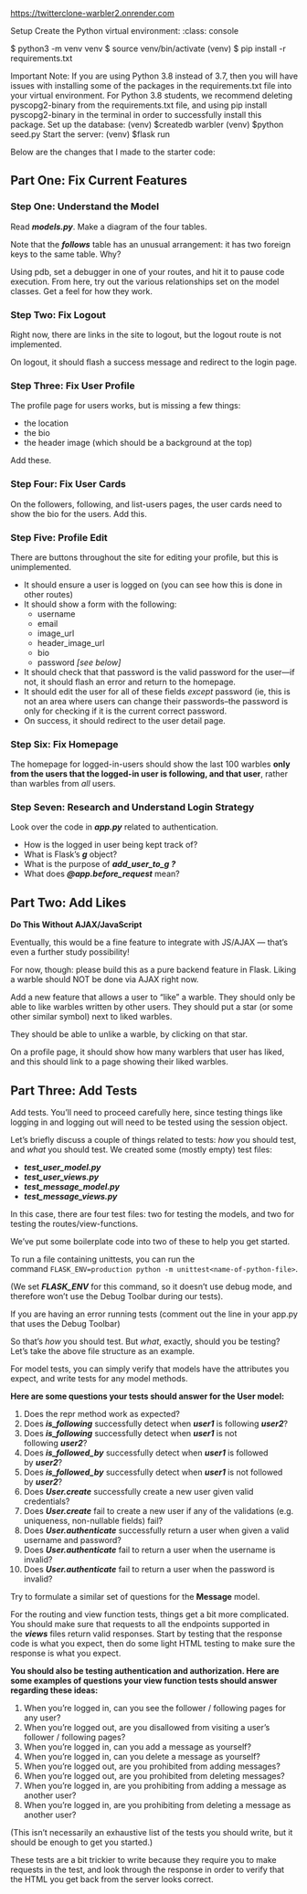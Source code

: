 https://twitterclone-warbler2.onrender.com
   
Setup
Create the Python virtual environment:
  :class: console

  $ python3 -m venv venv
  $ source venv/bin/activate
  (venv) $ pip install -r requirements.txt

Important Note:
If you are using Python 3.8 instead of 3.7, then you will have issues with installing some of the packages in the requirements.txt file into your virtual environment.
For Python 3.8 students, we recommend deleting pyscopg2-binary from the requirements.txt file, and using pip install pyscopg2-binary in the terminal in order to successfully install this package.
Set up the database:
(venv) $createdb warbler
(venv) $python seed.py
Start the server:
(venv) $flask run

Below are the changes that I made to the starter code:
## **Part One: Fix Current Features**

### **Step One: Understand the Model**

Read ***models.py***. Make a diagram of the four tables.

Note that the ***follows*** table has an unusual arrangement: it has two foreign keys to the same table. Why?

Using pdb, set a debugger in one of your routes, and hit it to pause code execution. From here, try out the various relationships set on the model classes. Get a feel for how they work.

### **Step Two: Fix Logout**

Right now, there are links in the site to logout, but the logout route is not implemented.

On logout, it should flash a success message and redirect to the login page.

### **Step Three: Fix User Profile**

The profile page for users works, but is missing a few things:

- the location
- the bio
- the header image (which should be a background at the top)

Add these.

### **Step Four: Fix User Cards**

On the followers, following, and list-users pages, the user cards need to show the bio for the users. Add this.

### **Step Five: Profile Edit**

There are buttons throughout the site for editing your profile, but this is unimplemented.

- It should ensure a user is logged on (you can see how this is done in other routes)
- It should show a form with the following:
    - username
    - email
    - image_url
    - header_image_url
    - bio
    - password *[see below]*
- It should check that that password is the valid password for the user—if not, it should flash an error and return to the homepage.
- It should edit the user for all of these fields *except* password (ie, this is not an area where users can change their passwords–the password is only for checking if it is the current correct password.
- On success, it should redirect to the user detail page.

### **Step Six: Fix Homepage**

The homepage for logged-in-users should show the last 100 warbles **only from the users that the logged-in user is following, and that user**, rather than warbles from *all* users.

### **Step Seven: Research and Understand Login Strategy**

Look over the code in ***app.py*** related to authentication.

- How is the logged in user being kept track of?
- What is Flask’s ***g*** object?
- What is the purpose of ***add_user_to_g ?***
- What does ***@app.before_request*** mean?

## **Part Two: Add Likes**

**Do This Without AJAX/JavaScript**

Eventually, this would be a fine feature to integrate with JS/AJAX — that’s even a further study possibility!

For now, though: please build this as a pure backend feature in Flask. Liking a warble should NOT be done via AJAX right now.

Add a new feature that allows a user to “like” a warble. They should only be able to like warbles written by other users. They should put a star (or some other similar symbol) next to liked warbles.

They should be able to unlike a warble, by clicking on that star.

On a profile page, it should show how many warblers that user has liked, and this should link to a page showing their liked warbles.

## **Part Three: Add Tests**

Add tests. You’ll need to proceed carefully here, since testing things like logging in and logging out will need to be tested using the session object.

Let’s briefly discuss a couple of things related to tests: *how* you should test, and *what* you should test. We created some (mostly empty) test files:

- ***test_user_model.py***
- ***test_user_views.py***
- ***test_message_model.py***
- ***test_message_views.py***

In this case, there are four test files: two for testing the models, and two for testing the routes/view-functions.

We’ve put some boilerplate code into two of these to help you get started.

To run a file containing unittests, you can run the command `FLASK_ENV=production python -m unittest<name-of-python-file>`.

(We set ***FLASK_ENV*** for this command, so it doesn’t use debug mode, and therefore won’t use the Debug Toolbar during our tests).

If you are having an error running tests (comment out the line in your app.py that uses the Debug Toolbar)

So that’s *how* you should test. But *what*, exactly, should you be testing? Let’s take the above file structure as an example.

For model tests, you can simply verify that models have the attributes you expect, and write tests for any model methods.

**Here are some questions your tests should answer for the User model:**

1. Does the repr method work as expected?
2. Does ***is_following*** successfully detect when ***user1*** is following ***user2***?
3. Does ***is_following*** successfully detect when ***user1*** is not following ***user2***?
4. Does ***is_followed_by*** successfully detect when ***user1*** is followed by ***user2***?
5. Does ***is_followed_by*** successfully detect when ***user1*** is not followed by ***user2***?
6. Does ***User.create*** successfully create a new user given valid credentials?
7. Does ***User.create*** fail to create a new user if any of the validations (e.g. uniqueness, non-nullable fields) fail?
8. Does ***User.authenticate*** successfully return a user when given a valid username and password?
9. Does ***User.authenticate*** fail to return a user when the username is invalid?
10. Does ***User.authenticate*** fail to return a user when the password is invalid?

Try to formulate a similar set of questions for the **Message** model.

For the routing and view function tests, things get a bit more complicated. You should make sure that requests to all the endpoints supported in the ***views*** files return valid responses. Start by testing that the response code is what you expect, then do some light HTML testing to make sure the response is what you expect.

**You should also be testing authentication and authorization. Here are some examples of questions your view function tests should answer regarding these ideas:**

1. When you’re logged in, can you see the follower / following pages for any user?
2. When you’re logged out, are you disallowed from visiting a user’s follower / following pages?
3. When you’re logged in, can you add a message as yourself?
4. When you’re logged in, can you delete a message as yourself?
5. When you’re logged out, are you prohibited from adding messages?
6. When you’re logged out, are you prohibited from deleting messages?
7. When you’re logged in, are you prohibiting from adding a message as another user?
8. When you’re logged in, are you prohibiting from deleting a message as another user?

(This isn’t necessarily an exhaustive list of the tests you should write, but it should be enough to get you started.)

These tests are a bit trickier to write because they require you to make requests in the test, and look through the response in order to verify that the HTML you get back from the server looks correct.
